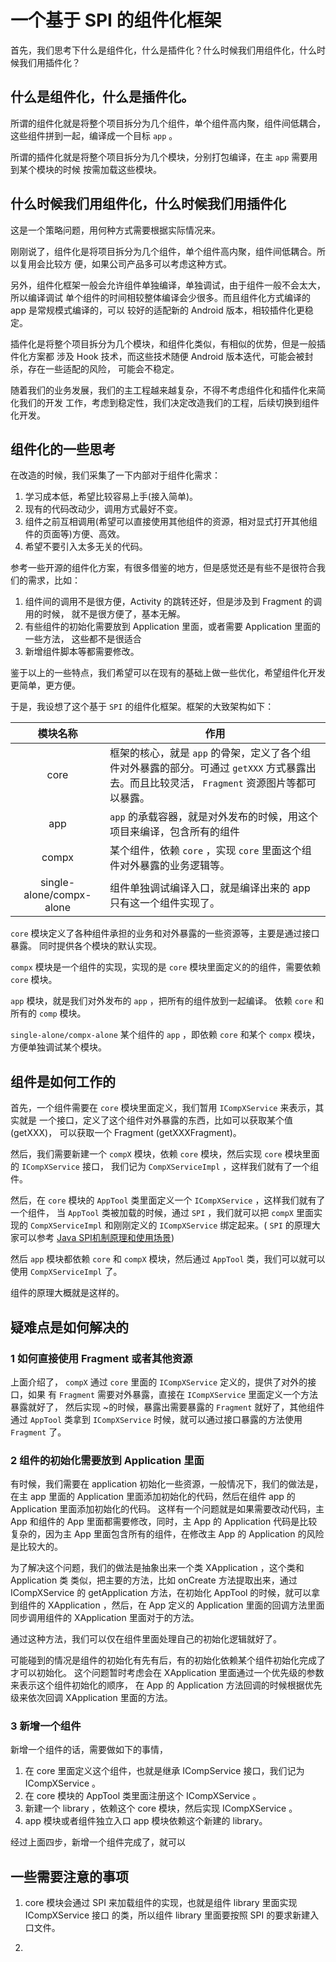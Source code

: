 # 一个基于 SPI 的组件化框架

首先，我们思考下什么是组件化，什么是插件化？什么时候我们用组件化，什么时候我们用插件化？

## 什么是组件化，什么是插件化。

所谓的组件化就是将整个项目拆分为几个组件，单个组件高内聚，组件间低耦合，这些组件拼到一起，编译成一个目标 `app` 。

所谓的插件化就是将整个项目拆分为几个模块，分别打包编译，在主 `app` 需要用到某个模块的时候
按需加载这些模块。

## 什么时候我们用组件化，什么时候我们用插件化

这是一个策略问题，用何种方式需要根据实际情况来。

刚刚说了，组件化是将项目拆分为几个组件，单个组件高内聚，组件间低耦合。所以复用会比较方
便，如果公司产品多可以考虑这种方式。

另外，组件化框架一般会允许组件单独编译，单独调试，由于组件一般不会太大，所以编译调试
单个组件的时间相较整体编译会少很多。而且组件化方式编译的 app 是常规模式编译的，可以
较好的适配新的 Android 版本，相较插件化更稳定。

插件化是将整个项目拆分为几个模块，和组件化类似，有相似的优势，但是一般插件化方案都
涉及 Hook 技术，而这些技术随便 Android 版本迭代，可能会被封杀，存在一些适配的风险，
可能会不稳定。

随着我们的业务发展，我们的主工程越来越复杂，不得不考虑组件化和插件化来简化我们的开发
工作，考虑到稳定性，我们决定改造我们的工程，后续切换到组件化开发。

## 组件化的一些思考

在改造的时候，我们采集了一下内部对于组件化需求：

1. 学习成本低，希望比较容易上手(接入简单)。
2. 现有的代码改动少，调用方式最好不变。
3. 组件之前互相调用(希望可以直接使用其他组件的资源，相对显式打开其他组件的页面等)方便、高效。
4. 希望不要引入太多无关的代码。

参考一些开源的组件化方案，有很多借鉴的地方，但是感觉还是有些不是很符合我们的需求，比如：

1. 组件间的调用不是很方便，Activity 的跳转还好，但是涉及到 Fragment 的调用的时候，
就不是很方便了，基本无解。
2. 有些组件的初始化需要放到 Application 里面，或者需要 Application 里面的一些方法，
这些都不是很适合
3. 新增组件脚本等都需要修改。

鉴于以上的一些特点，我们希望可以在现有的基础上做一些优化，希望组件化开发更简单，更方便。

于是，我设想了这个基于 `SPI` 的组件化框架。框架的大致架构如下：

|模块名称 | 作用|
| :-: | ---|
|core  | 框架的核心，就是 `app` 的骨架，定义了各个组件对外暴露的部分。可通过 `getXXX` 方式暴露出去。而且比较灵活， `Fragment` 资源图片等都可以暴露。 |
|app | `app` 的承载容器，就是对外发布的时候，用这个项目来编译，包含所有的组件 |
|compx | 某个组件，依赖 `core` ，实现 `core` 里面这个组件对外暴露的业务逻辑等。 |
|single-alone/compx-alone | 组件单独调试编译入口，就是编译出来的 app 只有这一个组件实现了。|

`core` 模块定义了各种组件承担的业务和对外暴露的一些资源等，主要是通过接口暴露。
同时提供各个模块的默认实现。

`compx` 模块是一个组件的实现，实现的是 `core` 模块里面定义的的组件，需要依赖 `core` 
模块。

`app` 模块，就是我们对外发布的 `app` ，把所有的组件放到一起编译。 依赖 `core` 和所有的 `comp` 
模块。

`single-alone/compx-alone` 某个组件的 `app` ，即依赖 `core` 和某个 `compx` 模块，
方便单独调试某个模块。

## 组件是如何工作的

首先，一个组件需要在 `core` 模块里面定义，我们暂用 `ICompXService` 来表示，其实就是
一个接口，定义了这个组件对外暴露的东西，比如可以获取某个值(getXXX)，
可以获取一个 Fragment (getXXXFragment)。

然后，我们需要新建一个 `compX` 模块，依赖 `core` 模块，然后实现 `core` 模块里面的 `ICompXService` 接口，
我们记为 `CompXServiceImpl` ，这样我们就有了一个组件。

然后，在 `core` 模块的 `AppTool` 类里面定义一个 `ICompXService` ，这样我们就有了一个组件，
当 `AppTool` 类被加载的时候，通过 `SPI` ，我们就可以把 `compX` 里面实现的 
`CompXServiceImpl` 和刚刚定义的 `ICompXService` 绑定起来。( `SPI` 的原理大家可以参考
[Java SPI机制原理和使用场景](https://blog.csdn.net/codingtu/article/details/79004657))

然后 `app` 模块都依赖 `core` 和 `compX` 模块，然后通过 `AppTool` 类，我们可以就可以使用 
`CompXServiceImpl` 了。

组件的原理大概就是这样的。


## 疑难点是如何解决的

### 1 如何直接使用 Fragment 或者其他资源

上面介绍了， `compX` 通过 `core` 里面的 `ICompXService` 定义的，提供了对外的接口，如果
有 `Fragment` 需要对外暴露，直接在 `ICompXService`  里面定义一个方法暴露就好了，
然后实现 ~的时候，暴露出需要暴露的 `Fragment` 就好了，其他组件
通过 `AppTool` 类拿到 `ICompXService`  时候，就可以通过接口暴露的方法使用 `Fragment` 了。

### 2 组件的初始化需要放到 Application 里面

有时候，我们需要在 application 初始化一些资源，一般情况下，我们的做法是，在主 app 里面的 
Application 里面添加初始化的代码，然后在组件 app 的 Application 里面添加初始化的代码。
这样有一个问题就是如果需要改动代码，主 App 和组件的 App 里面都需要修改，同时，主 App 的 
Application 代码是比较复杂的，因为主 App 里面包含所有的组件，在修改主 App 的 Application 
的风险是比较大的。

为了解决这个问题，我们的做法是抽象出来一个类 XApplication ，这个类和 Application 类
类似，把主要的方法，比如 onCreate 方法提取出来，通过 ICompXService 的 getApplication 
方法，在初始化 AppTool 的时候，就可以拿到组件的 XApplication ，然后，在 App 定义的
Application 里面的回调方法里面同步调用组件的 XApplication 里面对于的方法。

通过这种方法，我们可以仅在组件里面处理自己的初始化逻辑就好了。

可能碰到的情况是组件的初始化有先有后，有的初始化依赖某个组件初始化完成了才可以初始化。
这个问题暂时考虑会在 XApplication 里面通过一个优先级的参数来表示这个组件初始化的顺序，
在 App 的 Application 方法回调的时候根据优先级来依次回调 XApplication 里面的方法。

### 3 新增一个组件

新增一个组件的话，需要做如下的事情，
1. 在 core 里面定义这个组件，也就是继承 ICompService 接口，我们记为 ICompXService 。
2. 在 core 模块的 AppTool 类里面注册这个 ICompXService 。
3. 新建一个 library ，依赖这个 core 模块，然后实现 ICompXService 。
4. app 模块或者组件独立入口 app 模块依赖这个新建的 library。

经过上面四步，新增一个组件完成了，就可以


## 一些需要注意的事项

1. core 模块会通过 SPI 来加载组件的实现，也就是组件 library 里面实现 ICompXService 接口
的类，所以组件 library 里面要按照 SPI 的要求新建入口文件。

2. 



